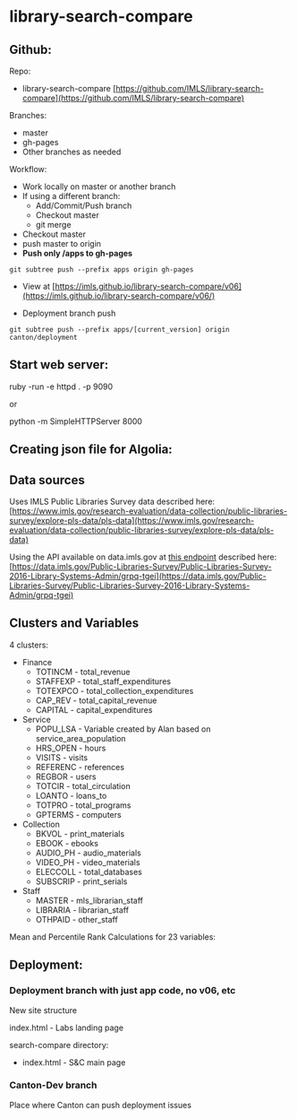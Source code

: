 # library-search-compare

## Github:

Repo: 
  - library-search-compare [https://github.com/IMLS/library-search-compare](https://github.com/IMLS/library-search-compare)  

Branches:
  - master
  - gh-pages
  - Other branches as needed  

Workflow:

  - Work locally on master or another branch  
  - If using a different branch:
    - Add/Commit/Push branch  
    - Checkout master  
    - git merge <branch-name>  
  - Checkout master  
  - push master to origin  
  - **Push only /apps to gh-pages**
  ```
  git subtree push --prefix apps origin gh-pages
  ```
  - View at 
    [https://imls.github.io/library-search-compare/v06](https://imls.github.io/library-search-compare/v06/)

  - Deployment branch push
  ```
  git subtree push --prefix apps/[current_version] origin canton/deployment
  ```
## Start web server:

  ruby -run -e httpd . -p 9090

  or

  python -m SimpleHTTPServer 8000

## Creating json file for Algolia:

## Data sources
Uses IMLS Public Libraries Survey data described here:
[https://www.imls.gov/research-evaluation/data-collection/public-libraries-survey/explore-pls-data/pls-data](https://www.imls.gov/research-evaluation/data-collection/public-libraries-survey/explore-pls-data/pls-data)

Using the API available on data.imls.gov at [this endpoint](https://data.imls.gov/resource/yqs5-dnp6.json) described here:
[https://data.imls.gov/Public-Libraries-Survey/Public-Libraries-Survey-2016-Library-Systems-Admin/grpq-tgei](https://data.imls.gov/Public-Libraries-Survey/Public-Libraries-Survey-2016-Library-Systems-Admin/grpq-tgei)

## Clusters and Variables   

4 clusters:
  - Finance  
    - TOTINCM - total_revenue   
    - STAFFEXP - total_staff_expenditures   
    - TOTEXPCO - total_collection_expenditures   
    - CAP_REV - total_capital_revenue   
    - CAPITAL - capital_expenditures   
  - Service  
    - POPU_LSA  - Variable created by Alan based on service_area_population  
    - HRS_OPEN  - hours  
    - VISITS - visits
    - REFERENC - references  
    - REGBOR - users 
    - TOTCIR - total_circulation   
    - LOANTO - loans_to   
    - TOTPRO - total_programs   
    - GPTERMS - computers   
  - Collection  
    - BKVOL - print_materials   
    - EBOOK - ebooks   
    - AUDIO_PH - audio_materials   
    - VIDEO_PH - video_materials   
    - ELECCOLL - total_databases 
    - SUBSCRIP - print_serials   
  - Staff  
    - MASTER - mls_librarian_staff   
    - LIBRARIA - librarian_staff 
    - OTHPAID - other_staff  

Mean and Percentile Rank Calculations for 23 variables:  


## Deployment:

### Deployment branch with just app code, no v06, etc

New site structure

index.html - Labs landing page

search-compare directory:
  - index.html - S&C main page

### Canton-Dev branch 

Place where Canton can push deployment issues
